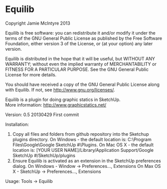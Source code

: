 Equilib
=======

Copyright Jamie McIntyre 2013

Equilib is free software: you can redistribute it and/or modify
it under the terms of the GNU General Public License as published by
the Free Software Foundation, either version 3 of the License, or
(at your option) any later version.

Equilib is distributed in the hope that it will be useful,
but WITHOUT ANY WARRANTY; without even the implied warranty of
MERCHANTABILITY or FITNESS FOR A PARTICULAR PURPOSE.  See the
GNU General Public License for more details.

You should have received a copy of the GNU General Public License
along with Equilib.  If not, see <http://www.gnu.org/licenses/>.



Equilib is a plugin for doing graphic statics in SketchUp.  
More information: http://www.graphicstatics.net/


Version:
0.5     20130429 First commit



Installation:
1. Copy all files and folders from github repository into the Sketchup plugins directory.
On Windows - the default location is: C:\Program Files\Google\Google SketchUp #\Plugins.
On Mac OS X - the default location is: [YOUR USER NAME]/Library/Application Support/Google SketchUp #/SketchUp/plugins
2. Ensure Equilib is activated as an extension in the SketchUp preferences dialog.
On Windows - Window -> Preferences..., Extensions
On Max OS X - SketchUp -> Preferences..., Extensions


Usage:
Tools -> Equilib
